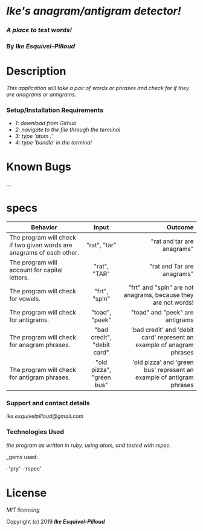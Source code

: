 # _Ike's anagram/antigram detector!_

### _A place to test words!_

### By _**Ike Esquivel-Pilloud**_

# Description

_This application will take a pair of words or phrases and check for if they are anagrams or antigrams._

### Setup/Installation Requirements

* _1: download from Github_
* _2: navigate to the file through the terminal_
* _3: type 'atom .'_
* _4: type 'bundle' in the terminal_

# Known Bugs

__

# specs
| Behavior        | Input           | Outcome  |
| ------------- |:-------------:| -----:|
| The program will check if two given words are anagrams of each other. | "rat", "tar" | "rat and tar are anagrams" |
| The program will account for capital letters. | "rat", "TAR" | "rat and Tar are anagrams" |
| The program will check for vowels. | "frt", "spln" | "frt" and "spln" are not anagrams, because they are not words! |
| The program will check for antigrams. | "toad", "peek" | "toad" and "peek" are antigrams |
| The program will check for anagram phrases. | "bad credit", "debit card" | 'bad credit' and 'debit card' represent an example of anagram phrases |
| The program will check for antigram phrases. | "old pizza", "green bus" | 'old pizza' and 'green bus' represent an example of antigram phrases|

### Support and contact details

_ike.esquivelpilloud@gmail.com_

### Technologies Used

_the program as written in ruby, using atom, and tested with rspec._

_gems used:

-'pry'
-'rspec'



# License

_MIT licensing_

Copyright (c) 2019 **_Ike Esquivel-Pilloud_**
